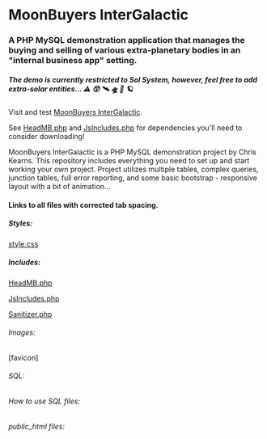 # MoonBuyers InterGalactic

### A PHP MySQL demonstration application that manages the buying and selling of various extra-planetary bodies in an "internal business app" setting.

##### The demo is currently restricted to Sol System, however, feel free to add extra-solar entities... :warning: :astonished: :artificial_satellite: :flying_saucer: :rocket: :ringed_planet:

Visit and test [MoonBuyers InterGalactic](https://ChristopherKearns.com/MB/IndexMB.php).

See [HeadMB.php](/includes/HeadMB.php) and [JsIncludes.php](/includes/JsIncludes.php) for dependencies you'll need to consider downloading!

MoonBuyers InterGalactic is a PHP MySQL demonstration project by Chris Kearns. This repository includes everything you need to set up and start working your own project. Project utilizes multiple tables, complex queries, junction tables, full error reporting, and some basic bootstrap - responsive layout with a bit of animation...

#### Links to all files with corrected tab spacing.

##### Styles:
[style.css](/css/style.css?ts=4)

##### Includes:
[HeadMB.php](/includes/HeadMB.php?ts=4)

[JsIncludes.php](/includes/JsIncludes.php?ts=4)

[Sanitizer.php](/includes/Sanitizer.php?ts=4)

###### Images:
[favicon]


###### SQL:


###### How to use SQL files:



###### public_html files:

